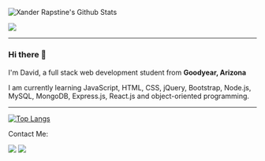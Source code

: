 <img src="https://github-readme-stats.vercel.app/api?username=DavidTJGriffin&show_icons=true&show_icons=true&theme=tokyonight" alt="Xander Rapstine's Github Stats"></img>

![](https://komarev.com/ghpvc/?username=DavidTJGriffin&color=blueviolet&style=flat-square)


---

### Hi there 👋


<p>I'm David, a full stack web development student from <b>Goodyear, Arizona</b>  <img src="https://emojipedia-us.s3.dualstack.us-west-1.amazonaws.com/thumbs/120/emojipedia/132/flag-for-arizona-usaz_1f3f4-e0075-e0073-e0061-e007a-e007f.png" height="16"/></p>
<p>I am currently learning JavaScript, HTML, CSS, jQuery, Bootstrap, Node.js, MySQL, MongoDB, Express.js, React.js and object-oriented programming.</p>

---

[![Top Langs](https://github-readme-stats.vercel.app/api/top-langs/?username=DavidTJGriffin&theme=tokyonight)](https://github.com/DavidTJGriffin/github-readme-stats)


Contact Me:

[![](https://img.shields.io/badge/linkedin-%230077B5.svg?&style=for-the-badge&logo=linkedin&logoColor=white)](https://www.linkedin.com/in/david-griffin-a51193195) [![](https://img.shields.io/badge/email-%238B89CC.svg?&style=for-the-badge&logo=protonmail&logoColor=white)](mailto:david.dtjg2001@gmail.com)



<!--
**Ukarimu1/Ukarimu1** is a ✨ _special_ ✨ repository because its `README.md` (this file) appears on your GitHub profile.

Here are some ideas to get you started:

- 🔭 I’m currently working on ...
- 🌱 I’m currently learning ...
- 👯 I’m looking to collaborate on ...
- 🤔 I’m looking for help with ...
- 💬 Ask me about ...
- 📫 How to reach me: ...
- 😄 Pronouns: ...
- ⚡ Fun fact: ...
-->
